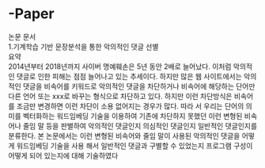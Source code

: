 # -Paper
논문 문서<br>
1.기계학습 기반 문장분석을 통한 악의적인 댓글 선별<br>
요약<br>
2014년부터 2018년까지 사이버 명예훼손은 5년 동안 2배로 늘어났다. 이처럼 악의적인 댓글로 인한 피해는 점점 늘어나고 있는 추세이다. 하지만 많은 웹 사이트에서는 악의적인 댓글을 비속어를 키워드로 악의적인 댓글을 차단하거나 비속어에 해당하는 단어만 다른 언어 또는 xxx로 바꾸는 형식으로 차단하고 있다. 하지만 이런 차단방식은 비속어를 조금만 변경하면 이런 차단이 소용 없어지는 경우가 많다. 따라 서 우리는 단어의 의미를 벡터화하는 워드임베딩 기술을 이용하여 기존에 차단하지 못했던 이런 변형된 비속어나 줄임 말 등을 판별하여 악의적인 댓글인지 의심적인 댓글인지 일반적인 댓글인지를 분류한다. 본 논문에서는 이런 변형된 비속어와 줄임 말이 사용된 악의적인 댓글을 어떻게 워드임베딩 기술을 사용 해서 일반적인 댓글과 구별할 수 있었는지 프로그램 구성이 어떻게 되어 있는지에 대해 기술하였다 
